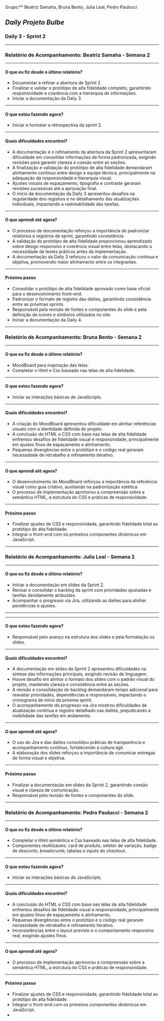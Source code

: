 Grupo:** Beatriz Samaha, Bruna Bento, Julia Leal, Pedro Paulucci  
## *Daily Projeto Bulbe*

### Daily 3 - Sprint 2

---

### **Relatório de Acompanhamento: Beatriz Samaha - Semana 2**

---

#### **O que eu fiz desde o último relatório?**

- Documentar e refinar a abertura de Sprint 2.
- Finalizar e validar o protótipo de alta fidelidade completo, garantindo responsividade e coerência com a hierarquia de informações.
- Iniciar a documentação da Daily 3.


---

#### **O que estou fazendo agora?**

- Iniciar e formatar a retrospectiva da sprint 2.

---

#### **Quais dificuldades encontrei?**

- A documentação e o refinamento da abertura da Sprint 2 apresentaram dificuldade em consolidar informações de forma padronizada, exigindo revisões para garantir clareza e coesão entre as seções.
- A finalização e validação do protótipo de alta fidelidade demandaram alinhamento contínuo entre design e equipe técnica, principalmente na adequação da responsividade e hierarquia visual.
- Ajustes visuais de espaçamento, tipografia e contraste geraram revisões sucessivas até a aprovação final.
- O início da documentação da Daily 3 apresentou desafios na regularidade dos registros e no detalhamento das atualizações individuais, impactando a rastreabilidade das tarefas.

---

#### **O que aprendi até agora?** 

- O processo de documentação reforçou a importância de padronizar relatórios e registros de sprint, garantindo consistência
- A validação do protótipo de alta fidelidade proporcionou aprendizado sobre design responsivo e coerência visual entre telas, destacando a necessidade de testes práticos antes da implementação.
- A documentação da Daily 3 reforçou o valor da comunicação contínua e objetiva, promovendo maior alinhamento entre os integrantes.
---

#### **Próximo passo**

- Consolidar o protótipo de alta fidelidade aprovado como base oficial para o desenvolvimento front-end.
- Padronizar o formato de registro das dailies, garantindo consistência entre as próximas sprints.
- Responsável pela revisão de fontes e componentes do slide e pela definição de ícones e símbolos utilizados no site.
- Iniciar a documentação da Daily 4.


---





### **Relatório de Acompanhamento: Bruna Bento - Semana 2**

---

#### **O que eu fiz desde o último relatório?**

- MoodBoard para inspiração das telas.
- Completar o Html e Css baseado nas telas de alta fidelidade.


---

#### **O que estou fazendo agora?**

- Iniciar as interações básicas de JavaScripts.

---

#### **Quais dificuldades encontrei?**

-  A criação do MoodBoard apresentou dificuldade em alinhar referências visuais com a identidade definida do projeto.
-  A conclusão do HTML e CSS com base nas telas de alta fidelidade enfrentou desafios de fidelidade visual e responsividade, principalmente em ajustes finos de espaçamento e alinhamento.
- Pequenas divergências entre o protótipo e o código real geraram necessidade de retrabalho e refinamento iterativo.

---

#### **O que aprendi até agora?** 

- O desenvolvimento do MoodBoard reforçou a importância da referência visual como guia criativo, auxiliando na padronização estética.
- O processo de implementação aprimorou a compreensão sobre a semântica HTML, a estrutura do CSS e práticas de responsividade.

---

#### **Próximo passo** 

- Finalizar ajustes de CSS e responsividade, garantindo fidelidade total ao protótipo de alta fidelidade.
- Integrar o front-end com os primeiros componentes dinâmicos em JavaScript.
  

---




### **Relatório de Acompanhamento: Julia Leal - Semana 2**

---

#### **O que eu fiz desde o último relatório?**

- Iniciar a documentação em slides da Sprint 2. 
- Revisar e consolidar o backlog da sprint com prioridades ajustadas e tarefas devidamente atribuídas.
- Acompanhar o progresso via Jira, utilizando as dailies para alinhar pendências e ajustes.
---

---

#### **O que estou fazendo agora?**

- Responsável pelo avanço na estrutura dos slides e pela formatação os slides. 

---

#### **Quais dificuldades encontrei?**

- A documentação em slides da Sprint 2 apresentou dificuldades na síntese das informações principais, exigindo revisão de linguagem.
- Houve desafio em alinhar o formato dos slides com o padrão visual do projeto, mantendo clareza e consistência entre as seções.
- A revisão e consolidação do backlog demandaram tempo adicional para reavaliar prioridades, dependências e responsáveis, impactando o cronograma de início da próxima sprint.
- O acompanhamento do progresso via Jira mostrou dificuldades de atualização contínua e registro detalhado nas dailies, prejudicando a visibilidade das tarefas em andamento.

---

#### **O que aprendi até agora?** 

- O uso do Jira e das dailies consolidou práticas de transparência e acompanhamento contínuo, fortalecendo a cultura ágil.
- A elaboração dos slides reforçou a importância de comunicar entregas de forma visual e objetiva.
  

---

#### **Próximo passo** 

- Finalizar a documentação em slides da Sprint 2, garantindo coesão visual e clareza de comunicação.
- Responsável pela revisão de fontes e componentes do slide.


---




### **Relatório de Acompanhamento: Pedro Paulucci - Semana 2**

---

#### **O que eu fiz desde o último relatório?**

- Completar o Html semântica e Css baseado nas telas de alta fidelidade.
- Componentes reutilizáveis: card de produto, seletor de variação, badge de desconto, breadcrumb, tabelas e inputs do checkout.

---

#### **O que estou fazendo agora?**

- Iniciar as interações básicas de JavaScripts.

---

#### **Quais dificuldades encontrei?**

- A conclusão do HTML e CSS com base nas telas de alta fidelidade enfrentou desafios de fidelidade visual e responsividade, principalmente em ajustes finos de espaçamento e alinhamento.
- Pequenas divergências entre o protótipo e o código real geraram necessidade de retrabalho e refinamento iterativo.
- Inconsistências entre o layout previsto e o comportamento responsivo real, exigindo ajustes finos.

---

#### **O que aprendi até agora?** 

- O processo de implementação aprimorou a compreensão sobre a semântica HTML, a estrutura do CSS e práticas de responsividade.

---

#### **Próximo passo** 

- Finalizar ajustes de CSS e responsividade, garantindo fidelidade total ao protótipo de alta fidelidade.
- Integrar o front-end com os primeiros componentes dinâmicos em JavaScript.
- 

